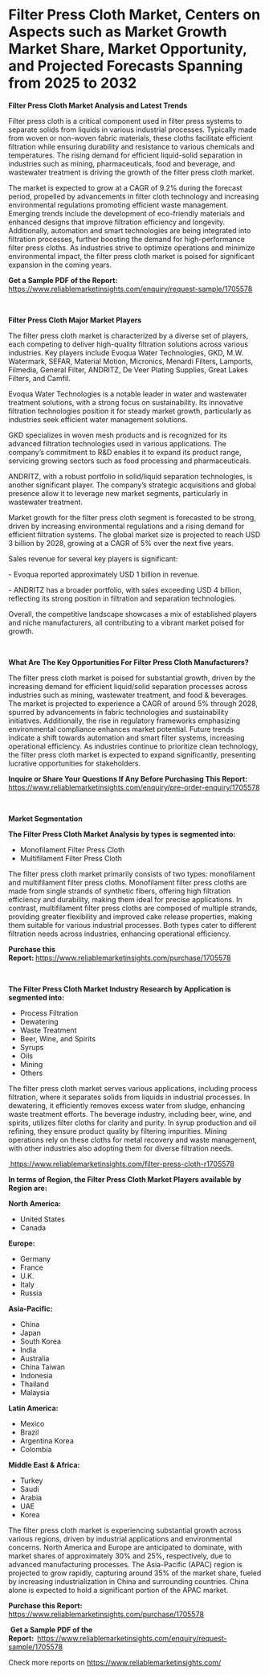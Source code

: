 <p><h1>Filter Press Cloth Market, Centers on Aspects such as Market Growth Market Share, Market Opportunity, and Projected Forecasts Spanning from 2025 to 2032</h1></p><p><strong>Filter Press Cloth Market Analysis and Latest Trends</strong></p>
<p><p>Filter press cloth is a critical component used in filter press systems to separate solids from liquids in various industrial processes. Typically made from woven or non-woven fabric materials, these cloths facilitate efficient filtration while ensuring durability and resistance to various chemicals and temperatures. The rising demand for efficient liquid-solid separation in industries such as mining, pharmaceuticals, food and beverage, and wastewater treatment is driving the growth of the filter press cloth market.</p><p>The market is expected to grow at a CAGR of 9.2% during the forecast period, propelled by advancements in filter cloth technology and increasing environmental regulations promoting efficient waste management. Emerging trends include the development of eco-friendly materials and enhanced designs that improve filtration efficiency and longevity. Additionally, automation and smart technologies are being integrated into filtration processes, further boosting the demand for high-performance filter press cloths. As industries strive to optimize operations and minimize environmental impact, the filter press cloth market is poised for significant expansion in the coming years.</p></p>
<p><strong>Get a Sample PDF of the Report:&nbsp;</strong> <a href="https://www.reliablemarketinsights.com/enquiry/request-sample/1705578?utm_campaign=2984&utm_medium=2&utm_source=Github&utm_content=ia&utm_term=31032025&utm_id=filter-press-cloth">https://www.reliablemarketinsights.com/enquiry/request-sample/1705578</a></p>
<p>&nbsp;</p>
<p><strong>Filter Press Cloth Major Market Players</strong></p>
<p><p>The filter press cloth market is characterized by a diverse set of players, each competing to deliver high-quality filtration solutions across various industries. Key players include Evoqua Water Technologies, GKD, M.W. Watermark, SEFAR, Material Motion, Micronics, Menardi Filters, Lamports, Filmedia, General Filter, ANDRITZ, De Veer Plating Supplies, Great Lakes Filters, and Camfil.</p><p>Evoqua Water Technologies is a notable leader in water and wastewater treatment solutions, with a strong focus on sustainability. Its innovative filtration technologies position it for steady market growth, particularly as industries seek efficient water management solutions. </p><p>GKD specializes in woven mesh products and is recognized for its advanced filtration technologies used in various applications. The company’s commitment to R&D enables it to expand its product range, servicing growing sectors such as food processing and pharmaceuticals.</p><p>ANDRITZ, with a robust portfolio in solid/liquid separation technologies, is another significant player. The company’s strategic acquisitions and global presence allow it to leverage new market segments, particularly in wastewater treatment.</p><p>Market growth for the filter press cloth segment is forecasted to be strong, driven by increasing environmental regulations and a rising demand for efficient filtration systems. The global market size is projected to reach USD 3 billion by 2028, growing at a CAGR of 5% over the next five years.</p><p>Sales revenue for several key players is significant: </p><p>- Evoqua reported approximately USD 1 billion in revenue.</p><p>- ANDRITZ has a broader portfolio, with sales exceeding USD 4 billion, reflecting its strong position in filtration and separation technologies.</p><p>Overall, the competitive landscape showcases a mix of established players and niche manufacturers, all contributing to a vibrant market poised for growth.</p></p>
<p>&nbsp;</p>
<p><strong>What Are The Key Opportunities For Filter Press Cloth Manufacturers?</strong></p>
<p><p>The filter press cloth market is poised for substantial growth, driven by the increasing demand for efficient liquid/solid separation processes across industries such as mining, wastewater treatment, and food & beverages. The market is projected to experience a CAGR of around 5% through 2028, spurred by advancements in fabric technologies and sustainability initiatives. Additionally, the rise in regulatory frameworks emphasizing environmental compliance enhances market potential. Future trends indicate a shift towards automation and smart filter systems, increasing operational efficiency. As industries continue to prioritize clean technology, the filter press cloth market is expected to expand significantly, presenting lucrative opportunities for stakeholders.</p></p>
<p><strong>Inquire or Share Your Questions If Any Before Purchasing This Report:</strong> <a href="https://www.reliablemarketinsights.com/enquiry/pre-order-enquiry/1705578?utm_campaign=2984&utm_medium=2&utm_source=Github&utm_content=ia&utm_term=31032025&utm_id=filter-press-cloth">https://www.reliablemarketinsights.com/enquiry/pre-order-enquiry/1705578</a></p>
<p>&nbsp;</p>
<p><strong>Market Segmentation</strong></p>
<p><strong>The Filter Press Cloth Market Analysis by types is segmented into:</strong></p>
<p><ul><li>Monofilament Filter Press Cloth</li><li>Multifilament Filter Press Cloth</li></ul></p>
<p><p>The filter press cloth market primarily consists of two types: monofilament and multifilament filter press cloths. Monofilament filter press cloths are made from single strands of synthetic fibers, offering high filtration efficiency and durability, making them ideal for precise applications. In contrast, multifilament filter press cloths are composed of multiple strands, providing greater flexibility and improved cake release properties, making them suitable for various industrial processes. Both types cater to different filtration needs across industries, enhancing operational efficiency.</p></p>
<p><strong>Purchase this Report:&nbsp;</strong><a href="https://www.reliablemarketinsights.com/purchase/1705578?utm_campaign=2984&utm_medium=2&utm_source=Github&utm_content=ia&utm_term=31032025&utm_id=filter-press-cloth">https://www.reliablemarketinsights.com/purchase/1705578</a></p>
<p>&nbsp;</p>
<p><strong>The Filter Press Cloth Market Industry Research by Application is segmented into:</strong></p>
<p><ul><li>Process Filtration</li><li>Dewatering</li><li>Waste Treatment</li><li>Beer, Wine, and Spirits</li><li>Syrups</li><li>Oils</li><li>Mining</li><li>Others</li></ul></p>
<p><p>The filter press cloth market serves various applications, including process filtration, where it separates solids from liquids in industrial processes. In dewatering, it efficiently removes excess water from sludge, enhancing waste treatment efforts. The beverage industry, including beer, wine, and spirits, utilizes filter cloths for clarity and purity. In syrup production and oil refining, they ensure product quality by filtering impurities. Mining operations rely on these cloths for metal recovery and waste management, with other industries also adopting them for diverse filtration needs.</p></p>
<p><a href="https://www.reliablemarketinsights.com/filter-press-cloth-r1705578?utm_campaign=2984&utm_medium=2&utm_source=Github&utm_content=ia&utm_term=31032025&utm_id=filter-press-cloth">&nbsp;https://www.reliablemarketinsights.com/filter-press-cloth-r1705578</a></p>
<p><strong>In terms of Region, the Filter Press Cloth Market Players available by Region are:</strong></p>
<p>
    <p> <strong> North America: </strong>
        <ul>
            <li>United States</li>
            <li>Canada</li>
        </ul>
        </p> 
    <p> <strong> Europe: </strong>
        <ul>
            <li>Germany</li>
            <li>France</li>
            <li>U.K.</li>
            <li>Italy</li>
            <li>Russia</li>
        </ul>
        </p> 
    <p> <strong> Asia-Pacific: </strong>
        <ul>
            <li>China</li>
            <li>Japan</li>
            <li>South Korea</li>
            <li>India</li>
            <li>Australia</li>
            <li>China Taiwan</li>
            <li>Indonesia</li>
            <li>Thailand</li>
            <li>Malaysia</li>
        </ul>
        </p> 
    <p> <strong> Latin America: </strong>
        <ul>
            <li>Mexico</li>
            <li>Brazil</li>
            <li>Argentina Korea</li>
            <li>Colombia</li>
        </ul>
        </p> 
    <p> <strong> Middle East & Africa: </strong>
        <ul>
            <li>Turkey</li>
            <li>Saudi</li>
            <li>Arabia</li>
            <li>UAE</li>
            <li>Korea</li>
        </ul>
    </p>
    </p>
<p><p>The filter press cloth market is experiencing substantial growth across various regions, driven by industrial applications and environmental concerns. North America and Europe are anticipated to dominate, with market shares of approximately 30% and 25%, respectively, due to advanced manufacturing processes. The Asia-Pacific (APAC) region is projected to grow rapidly, capturing around 35% of the market share, fueled by increasing industrialization in China and surrounding countries. China alone is expected to hold a significant portion of the APAC market.</p></p>
<p><strong>Purchase this Report: </strong><a href="https://www.reliablemarketinsights.com/purchase/1705578?utm_campaign=2984&utm_medium=2&utm_source=Github&utm_content=ia&utm_term=31032025&utm_id=filter-press-cloth">https://www.reliablemarketinsights.com/purchase/1705578</a></p>
<p>&nbsp;<strong>Get a Sample PDF of the Report:&nbsp;&nbsp;</strong><a href="https://www.reliablemarketinsights.com/enquiry/request-sample/1705578?utm_campaign=2984&utm_medium=2&utm_source=Github&utm_content=ia&utm_term=31032025&utm_id=filter-press-cloth">https://www.reliablemarketinsights.com/enquiry/request-sample/1705578</a></p>
<p><strong></strong></p>
<p>Check more reports on <a href="https://www.reliablemarketinsights.com/?utm_campaign=2984&utm_medium=2&utm_source=Github&utm_content=ia&utm_term=31032025&utm_id=filter-press-cloth">https://www.reliablemarketinsights.com/</a></p>